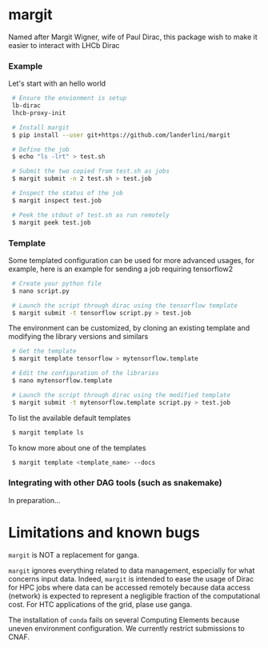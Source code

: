 # margit
Named after Margit Wigner, wife of Paul Dirac, this package wish to make it easier to interact with LHCb Dirac

### Example 
Let's start with an hello world

```bash 
 # Ensure the envionment is setup
 lb-dirac
 lhcb-proxy-init

 # Install margit
 $ pip install --user git+https://github.com/landerlini/margit

 # Define the job
 $ echo "ls -lrt" > test.sh

 # Submit the two copied from test.sh as jobs
 $ margit submit -n 2 test.sh > test.job

 # Inspect the status of the job
 $ margit inspect test.job

 # Peek the stdout of test.sh as run remotely
 $ margit peek test.job 
```

### Template
Some templated configuration can be used for more 
advanced usages, for example, here is an example 
for sending a job requiring tensorflow2

```bash 
 # Create your python file
 $ nano script.py

 # Launch the script through dirac using the tensorflow template
 $ margit submit -t tensorflow script.py > test.job
```

The environment can be customized, by cloning an existing 
template and modifying the library versions and similars
```bash 
 # Get the template 
 $ margit template tensorflow > mytensorflow.template

 # Edit the configuration of the libraries
 $ nano mytensorflow.template

 # Launch the script through dirac using the modified template
 $ margit submit -t mytensorflow.template script.py > test.job
```

To list the available default templates
```bash
 $ margit template ls
```

To know more about one of the templates
```bash
 $ margit template <template_name> --docs
```


### Integrating with other DAG tools (such as snakemake)
In preparation... 


# Limitations and known bugs
`margit` is NOT a replacement for ganga. 

`margit` ignores everything related to data management, especially for what 
concerns input data. 
Indeed, `margit` is intended to ease the usage of Dirac for HPC jobs where data 
can be accessed remotely because data access (network) is expected to represent
a negligible fraction of the computational cost. 
For HTC applications of the grid, plase use ganga. 

The installation of `conda` fails on several Computing Elements because uneven
environment configuration. We currently restrict submissions to CNAF.

